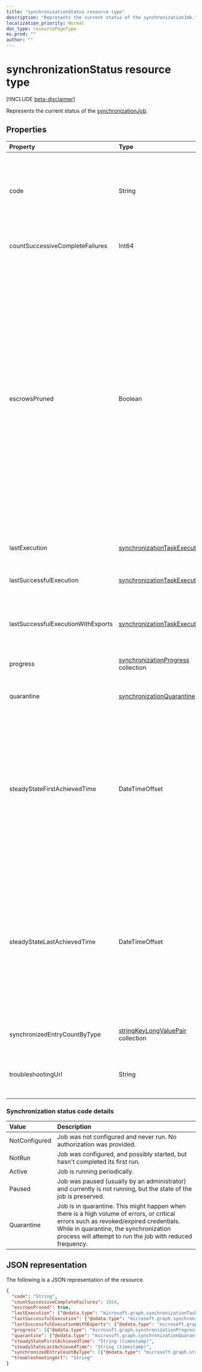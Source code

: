```yaml
---
title: "synchronizationStatus resource type"
description: "Represents the current status of the synchronizationJob."
localization_priority: Normal
doc_type: resourcePageType
ms.prod: ""
author: ""
---
```


# synchronizationStatus resource type

[!INCLUDE [beta-disclaimer](../../includes/beta-disclaimer.md)]

Represents the current status of the [synchronizationJob](synchronization-synchronizationjob.md).

## Properties

| Property                              | Type      | Description    |
|:--------------------------------------|:----------|:---------------|
|code|String|High-level status code of the synchronization job. Possible values are: `NotConfigured`, `NotRun`, `Active`, `Paused`, `Quarantine`.|
|countSuccessiveCompleteFailures|Int64|Number of consecutive times this job failed.|
|escrowsPruned|Boolean|`true` if the job's escrows (object-level errors) were pruned during initial synchronization. Escrows can be pruned if during the initial synchronization, you reach the threshold of errors that would normally put the job in quarantine. Instead of going into quarantine, the synchronization process clears the job's errors and continues until the initial synchronization is completed. When the initial synchronization is completed, the job will pause and wait for the customer to clean up the errors.|
|lastExecution|[synchronizationTaskExecution](synchronization-synchronizationtaskexecution.md)|Details of the last execution of the job.|
|lastSuccessfulExecution|[synchronizationTaskExecution](synchronization-synchronizationtaskexecution.md)|Details of the last execution of this job, which didn't have any errors.|
|lastSuccessfulExecutionWithExports|[synchronizationTaskExecution](synchronization-synchronizationtaskexecution.md)|Details of the last execution of the job, which exported objects into the target directory.|
|progress|[synchronizationProgress](synchronization-synchronizationprogress.md) collection|Details of the progress of a job toward completion.|
|quarantine|[synchronizationQuarantine](synchronization-quarantine.md)|If job is in quarantine, quarantine details.|
|steadyStateFirstAchievedTime|DateTimeOffset|The time when steady state (no more changes to the process) was first achieved. The Timestamp type represents date and time information using ISO 8601 format and is always in UTC time. For example, midnight UTC on Jan 1, 2014 would look like this: `'2014-01-01T00:00:00Z'`.|
|steadyStateLastAchievedTime|DateTimeOffset|The time when steady state (no more changes to the process) was last achieved. The Timestamp type represents date and time information using ISO 8601 format and is always in UTC time. For example, midnight UTC on Jan 1, 2014 would look like this: `'2014-01-01T00:00:00Z'`.|
|synchronizedEntryCountByType|[stringKeyLongValuePair](synchronization-stringkeylongvaluepair.md) collection|Count of synchronized objects, listed by object type.|
|troubleshootingUrl|String|In the event of an error, the URL with the troubleshooting steps for the issue.|

### Synchronization status code details

| Value                              | Description    |
|:-----------------------------------|:---------------|
|NotConfigured                       |Job was not configured and never run. No authorization was provided. |
|NotRun                              |Job was configured, and possibly started, but hasn't completed its first run.|
|Active                              |Job is running periodically.|
|Paused                              |Job was paused (usually by an administrator) and currently is not running, but the state of the job is preserved.|
|Quarantine                          |Job is in quarantine. This might happen when there is a high volume of errors, or critical errors such as revoked/expired credentials. While in quarantine, the synchronization process will attempt to run the job with reduced frequency.|

## JSON representation

The following is a JSON representation of the resource.

<!-- {
  "blockType": "resource",
  "optionalProperties": [

  ],
  "@odata.type": "microsoft.graph.synchronizationStatus"
}-->

```json
{
  "code": "String",
  "countSuccessiveCompleteFailures": 1024,
  "escrowsPruned": true,
  "lastExecution": {"@odata.type": "microsoft.graph.synchronizationTaskExecution"},
  "lastSuccessfulExecution": {"@odata.type": "microsoft.graph.synchronizationTaskExecution"},
  "lastSuccessfulExecutionWithExports": {"@odata.type": "microsoft.graph.synchronizationTaskExecution"},
  "progress": [{"@odata.type": "microsoft.graph.synchronizationProgress"}],
  "quarantine": {"@odata.type": "microsoft.graph.synchronizationQuarantine"},
  "steadyStateFirstAchievedTime": "String (timestamp)",
  "steadyStateLastAchievedTime": "String (timestamp)",
  "synchronizedEntryCountByType": [{"@odata.type": "microsoft.graph.stringKeyLongValuePair"}],
  "troubleshootingUrl": "String"
}

```

<!-- uuid: 8fcb5dbc-d5aa-4681-8e31-b001d5168d79
2015-10-25 14:57:30 UTC -->
<!--
{
  "type": "#page.annotation",
  "description": "synchronizationStatus resource",
  "keywords": "",
  "section": "documentation",
  "tocPath": "",
  "suppressions": []
}
-->
